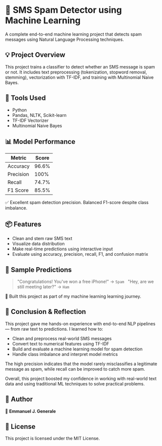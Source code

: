 # 📱 SMS Spam Detector using Machine Learning

A complete end-to-end machine learning project that detects spam messages using Natural Language Processing techniques.

## 💡 Project Overview

This project trains a classifier to detect whether an SMS message is spam or not. It includes text preprocessing (tokenization, stopword removal, stemming), vectorization with TF-IDF, and training with Multinomial Naive Bayes.

## 🚀 Tools Used
- Python
- Pandas, NLTK, Scikit-learn
- TF-IDF Vectorizer
- Multinomial Naive Bayes

## 📊 Model Performance

| Metric        | Score   |
|---------------|---------|
| Accuracy      | 96.6%   |
| Precision     | 100%    |
| Recall        | 74.7%   |
| F1 Score      | 85.5%   |

✅ Excellent spam detection precision. Balanced F1-score despite class imbalance.

## 📦 Features
- Clean and stem raw SMS text
- Visualize data distribution
- Make real-time predictions using interactive input
- Evaluate using accuracy, precision, recall, F1, and confusion matrix

## 🔮 Sample Predictions

> "Congratulations! You've won a free iPhone!" → `Spam`  
> "Hey, are we still meeting later?" → `Ham`

📌 Built this project as part of my machine learning learning journey.



## 🧠 Conclusion & Reflection

This project gave me hands-on experience with end-to-end NLP pipelines — from raw text to predictions. I learned how to:
- Clean and preprocess real-world SMS messages
- Convert text to numerical features using TF-IDF
- Build and evaluate a machine learning model for spam detection
- Handle class imbalance and interpret model metrics

The high precision indicates that the model rarely misclassifies a legitimate message as spam, while recall can be improved to catch more spam.

Overall, this project boosted my confidence in working with real-world text data and using traditional ML techniques to solve practical problems.



## 🙋 Author 

👤 **Emmanuel J. Generale**  




## 📄 License
This project is licensed under the MIT License.
